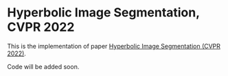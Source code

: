 # Hyperbolic Image Segmentation, CVPR 2022

This is the implementation of paper [Hyperbolic Image Segmentation (CVPR 2022)](https://arxiv.org/pdf/2203.05898.pdf).

Code will be added soon.
